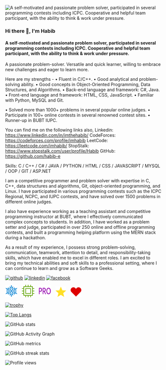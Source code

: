 ![A self-motivated and passionate problem solver, participated in several programming contests including ICPC. Cooperative and helpful team participant, with the ability to think & work under pressure.](https://media-exp1.licdn.com/dms/image/C5616AQF5i6hQmSiANA/profile-displaybackgroundimage-shrink_200_800/0/1663628077669?e=1669248000&v=beta&t=HJ0w70kpo35_yNeFJhBTkIR9VgK0c5kXzc4cnbcEqGA)

### Hi there 👋, I'm Habib
#### A self-motivated and passionate problem solver, participated in several programming contests including ICPC. Cooperative and helpful team participant, with the ability to think & work under pressure.

A passionate problem-solver. Versatile and quick learner, willing to embrace new challenges and eager to learn more.

Here are my strengths -
• Fluent in C/C++.
• Good analytical and problem-solving ability.
• Good concepts in Object-Oriented Programming, Data Structures, and Algorithms.
• Back-end language and framework: C#, Java.
• Front-end language and framework: HTML, CSS, JavaScript.
• Familiar with Python, MySQL and Git.

• Solved more than 1000+ problems in several popular online judges.
• Participate in 100+ online contests in several renowned contest sites.
• Runner-up in BUBT IUPC.

You can find me on the following links also,
Linkedin: https://www.linkedin.com/in/imthehabib/
CodeForces: https://codeforces.com/profile/imhabib
LeetCode: https://leetcode.com/imhabib/
StopStalk: https://www.stopstalk.com/user/profile/Habib
GitHub: https://github.com/habib-e

Skills: C / C++ / C# / JAVA / PYTHON / HTML / CSS / JAVASCRIPT / MYSQL / OOP / GIT / ASP.NET

I am a competitive programmer and problem solver with expertise in C, C++, data structures and algorithms, Git, object-oriented programming, and Linux. I have participated in various programming contests such as the ICPC Regional, NCPC, and IUPC contests, and have solved over 1500 problems in different online judges.

I also have experience working as a teaching assistant and competitive programming instructor at BUBT, where I effectively communicated complex concepts to students. In addition, I have worked as a problem setter and judge, participated in over 250 online and offline programming contests, and built a programming helping platform using the MERN stack during a hackathon.

As a result of my experience, I possess strong problem-solving, communication, teamwork, attention to detail, and responsibility-taking skills, which have enabled me to excel in different roles. I am excited to bring my technical abilities and soft skills to a professional setting, where I can continue to learn and grow as a  Software Geeks.



[<img src='https://cdn.jsdelivr.net/npm/simple-icons@3.0.1/icons/github.svg' alt='github' height='40'>](https://github.com/habib-e)  [<img src='https://cdn.jsdelivr.net/npm/simple-icons@3.0.1/icons/linkedin.svg' alt='linkedin' height='40'>](https://www.linkedin.com/in/https://www.linkedin.com/in/imthehabib//)  [<img src='https://cdn.jsdelivr.net/npm/simple-icons@3.0.1/icons/facebook.svg' alt='facebook' height='40'>](https://www.facebook.com/https://www.facebook.com/imthehabib/)  

<a href='https://archiveprogram.github.com/'><img src='https://raw.githubusercontent.com/acervenky/animated-github-badges/master/assets/acbadge.gif' width='40' height='40'></a> <a href='https://docs.github.com/en/developers'><img src='https://raw.githubusercontent.com/acervenky/animated-github-badges/master/assets/devbadge.gif' width='40' height='40'></a> <a href='https://github.com/pricing'><img src='https://raw.githubusercontent.com/acervenky/animated-github-badges/master/assets/pro.gif' width='40' height='40'></a> <a href='https://stars.github.com/'><img src='https://raw.githubusercontent.com/acervenky/animated-github-badges/master/assets/starbadge.gif' width='35' height='35'></a> <a href='https://docs.github.com/en/github/supporting-the-open-source-community-with-github-sponsors'><img src='https://raw.githubusercontent.com/acervenky/animated-github-badges/master/assets/sponsorbadge.gif' width='35' height='35'></a> 

[![trophy](https://github-profile-trophy.vercel.app/?username=habib-e)](https://github.com/ryo-ma/github-profile-trophy)

[![Top Langs](https://github-readme-stats.vercel.app/api/top-langs/?username=habib-e)](https://github.com/anuraghazra/github-readme-stats)

![GitHub stats](https://github-readme-stats.vercel.app/api?username=habib-e&show_icons=true&count_private=true)  

![GitHub Activity Graph](https://activity-graph.herokuapp.com/graph?username=habib-e)  

![GitHub metrics](https://metrics.lecoq.io/habib-e)  

![GitHub streak stats](https://github-readme-streak-stats.herokuapp.com/?user=habib-e)  

![Profile views](https://gpvc.arturio.dev/habib-e)  
